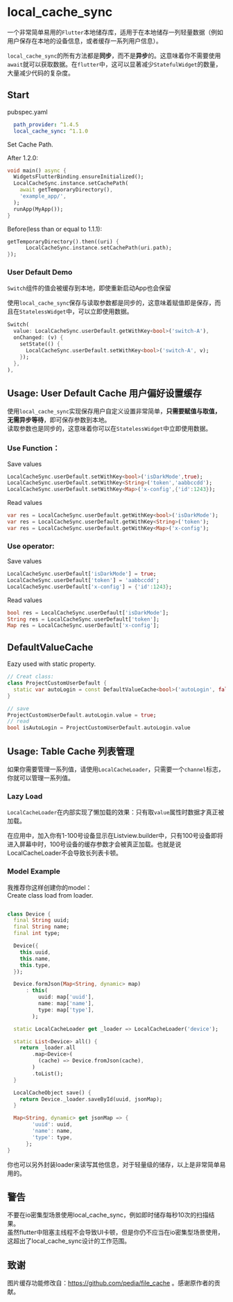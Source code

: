 # local_cache_sync

一个非常简单易用的`Flutter`本地储存库，适用于在本地储存一列轻量数据（例如用户保存在本地的设备信息，或者缓存一系列用户信息）。

`local_cache_sync`的所有方法都是**同步**，而不是**异步**的。这意味着你不需要使用`await`就可以获取数据。在`flutter`中，这可以显著减少`StatefulWidget`的数量，大量减少代码的复杂度。

## Start

pubspec.yaml
```yaml
  path_provider: ^1.4.5
  local_cache_sync: ^1.1.0
```

Set Cache Path.

After 1.2.0:

```dart
void main() async {
  WidgetsFlutterBinding.ensureInitialized();
  LocalCacheSync.instance.setCachePath(
    await getTemporaryDirectory(),
    'example_app/',
  );
  runApp(MyApp());
}
```

Before(less than or equal to 1.1.1):
```dart
getTemporaryDirectory().then((uri) {
      LocalCacheSync.instance.setCachePath(uri.path);
});
```

### User Default Demo

`Switch`组件的值会被缓存到本地，即使重新启动App也会保留

使用`local_cache_sync`保存与读取参数都是同步的，这意味着赋值即是保存，而且在`StatelessWidget`中，可以立即使用数据。

```dart
Switch(
  value: LocalCacheSync.userDefault.getWithKey<bool>('switch-A'),
  onChanged: (v) {
    setState(() {
      LocalCacheSync.userDefault.setWithKey<bool>('switch-A', v);
    });
  },
),
```

## Usage: User Default Cache 用户偏好设置缓存

使用`local_cache_sync`实现保存用户自定义设置非常简单，**只需要赋值与取值，无需异步等待**，即可保存参数到本地。  
读取参数也是同步的，这意味着你可以在`StatelessWidget`中立即使用数据。

### Use Function：
Save values
```dart
LocalCacheSync.userDefault.setWithKey<bool>('isDarkMode',true);
LocalCacheSync.userDefault.setWithKey<String>('token','aabbccdd');
LocalCacheSync.userDefault.setWithKey<Map>('x-config',{'id':1243});
```
Read values
```dart
var res = LocalCacheSync.userDefault.getWithKey<bool>('isDarkMode');
var res = LocalCacheSync.userDefault.getWithKey<String>('token');
var res = LocalCacheSync.userDefault.getWithKey<Map>('x-config');
```
### Use operator:
Save values
```dart
LocalCacheSync.userDefault['isDarkMode'] = true;
LocalCacheSync.userDefault['token'] = 'aabbccdd';
LocalCacheSync.userDefault['x-config'] = {'id':1243};
```
Read values
```dart
bool res = LocalCacheSync.userDefault['isDarkMode'];
String res = LocalCacheSync.userDefault['token'];
Map res = LocalCacheSync.userDefault['x-config'];
```

## DefaultValueCache
Eazy used with static property.

```dart
// Creat class:
class ProjectCustomUserDefault {
  static var autoLogin = const DefaultValueCache<bool>('autoLogin', false);
}

// save
ProjectCustomUserDefault.autoLogin.value = true;
// read
bool isAutoLogin = ProjectCustomUserDefault.autoLogin.value
```


## Usage: Table Cache 列表管理

如果你需要管理一系列值，请使用`LocalCacheLoader`，只需要一个`channel`标志，你就可以管理一系列值。    

### Lazy Load

`LocalCacheLoader`在内部实现了懒加载的效果：只有取`value`属性时数据才真正被加载。  

在应用中，加入你有1-100号设备显示在Listview.builder中，只有100号设备即将进入屏幕中时，100号设备的缓存参数才会被真正加载。也就是说LocalCacheLoader不会导致长列表卡顿。

### Model Example

我推荐你这样创建你的model：  
Create class load from loader.

```dart

class Device {
  final String uuid;
  final String name;
  final int type;

  Device({
    this.uuid,
    this.name,
    this.type,
  });

  Device.formJson(Map<String, dynamic> map)
      : this(
          uuid: map['uuid'],
          name: map['name'],
          type: map['type'],
        );

  static LocalCacheLoader get _loader => LocalCacheLoader('device');

  static List<Device> all() {
    return _loader.all
        .map<Device>(
          (cache) => Device.fromJson(cache),
        )
        .toList();
  }

  LocalCacheObject save() {
    return Device._loader.saveById(uuid, jsonMap);
  }

  Map<String, dynamic> get jsonMap => {
        'uuid': uuid,
        'name': name,
        'type': type,
      };
}
```

你也可以另外封装loader来读写其他信息，对于轻量级的储存，以上是非常简单易用的。


## 警告

不要在io密集型场景使用local_cache_sync，例如即时储存每秒10次的扫描结果。  
虽然flutter中阻塞主线程不会导致UI卡顿，但是你仍不应当在io密集型场景使用，这超出了local_cache_sync设计的工作范围。

## 致谢

图片缓存功能修改自：https://github.com/pedia/file_cache 。感谢原作者的贡献。